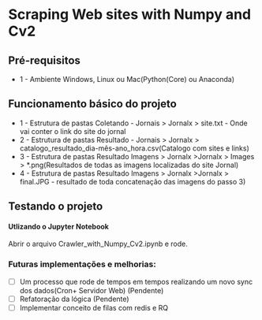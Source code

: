 # Scraping Web sites with Numpy and Cv2

## Pré-requisitos
- 1 - Ambiente Windows, Linux ou Mac(Python(Core) ou Anaconda)

## Funcionamento básico do projeto
- 1 - Estrutura de pastas Coletando - Jornais > Jornalx > site.txt - Onde vai conter o link do site do jornal
- 2 - Estrutura de pastas Resultado - Jornais > Jornalx > catalogo_resultado_dia-mês-ano_hora.csv(Catalogo com sites e links)
- 3 - Estrutura de pastas Resultado Imagens > Jornalx  >Jornalx > Images > *.png(Resultados de todas as imagens localizadas do site Jornal)
- 4 - Estrutura de pastas Resultado Imagens > Jornalx  >Jornalx > final.JPG - resultado de toda concatenação das imagens do passo 3)

## Testando o projeto
#### Utlizando o Jupyter Notebook
Abrir o arquivo Crawler_with_Numpy_Cv2.ipynb e rode.


### Futuras implementações e melhorias:
- [ ] Um processo que rode de tempos em tempos realizando um novo sync dos dados(Cron+ Servidor Web) (Pendente)
- [ ] Refatoração da lógica (Pendente)
- [ ] Implementar conceito de filas com redis e RQ
